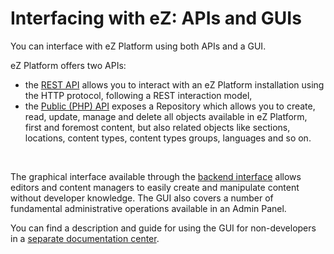 # Interfacing with eZ: APIs and GUIs

You can interface with eZ Platform using both APIs and a GUI.

eZ Platform offers two APIs:

-   the [REST API](REST_API_Guide) allows you to interact with an eZ Platform installation using the HTTP protocol, following a REST interaction model,
-   the [Public (PHP) API](Public_API_Guide) exposes a Repository which allows you to create, read, update, manage and delete all objects available in eZ Platform, first and foremost content, but also related objects like sections, locations, content types, content types groups, languages and so on.

 

The graphical interface available through the [backend interface](Extending_eZ_Platform) allows editors and content managers to easily create and manipulate content without developer knowledge. The GUI also covers a number of fundamental administrative operations available in an Admin Panel.

You can find a description and guide for using the GUI for non-developers in a [separate documentation center](https://doc.ez.no/display/USER/Documentation).

 


